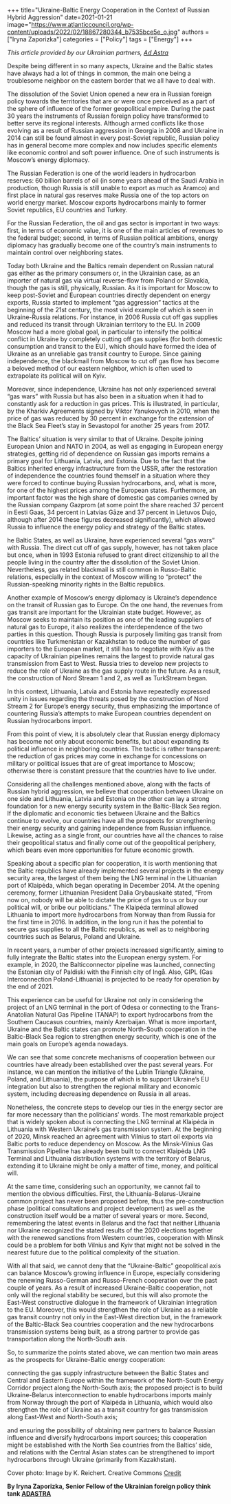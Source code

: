 +++
title="Ukraine-Baltic Energy Cooperation in the Context of Russian Hybrid Aggression"
date=2021-01-21
image="https://www.atlanticcouncil.org/wp-content/uploads/2022/02/18867280344_b7535bce5e_o.jpg"
authors = ["Iryna Zaporizka"]
categories = ["Policy"]
tags = ["Energy"]
+++

_This article provided by our Ukrainian partners, [Ad Astra](https://adastra.org.ua/)_

Despite being different in so many aspects, Ukraine and the Baltic states have always had a lot of things in common, the main one being a troublesome neighbor on the eastern border that we all have to deal with.

The dissolution of the Soviet Union opened a new era in Russian foreign policy towards the territories that are or were once perceived as a part of the sphere of influence of the former geopolitical empire. During the past 30 years the instruments of Russian foreign policy have transformed to better serve its regional interests. Although armed conflicts like those evolving as a result of Russian aggression in Georgia in 2008 and Ukraine in 2014 can still be found almost in every post-Soviet republic, Russian policy has in general become more complex and now includes specific elements like economic control and soft power influence. One of such instruments is Moscow’s energy diplomacy.

The Russian Federation is one of the world leaders in hydrocarbon reserves: 60 billion barrels of oil (in some years ahead of the Saudi Arabia in production, though Russia is still unable to export as much as Aramco) and first place in natural gas reserves make Russia one of the top actors on world energy market. Moscow exports hydrocarbons mainly to former Soviet republics, EU countries and Turkey. 

For the Russian Federation, the oil and gas sector is important in two ways: first, in terms of economic value, it is one of the main articles of revenues to the federal budget; second, in terms of Russian political ambitions, energy diplomacy has gradually become one of the country’s main instruments to maintain control over neighboring states. 

Today both Ukraine and the Baltics remain dependent on Russian natural gas either as the primary consumers or, in the Ukrainian case, as an importer of natural gas via virtual reverse-flow from Poland or Slovakia, though the gas is still, physically, Russian. As it is important for Moscow to keep post-Soviet and European countries directly dependent on energy exports, Russia started to implement “gas aggression” tactics at the beginning of the 21st century, the most vivid example of which is seen in Ukraine-Russia relations. For instance, in 2006 Russia cut off gas supplies and reduced its transit through Ukrainian territory to the EU. In 2009 Moscow had a more global goal, in particular to intensify the political conflict in Ukraine by completely cutting off gas supplies (for both domestic consumption and transit to the EU), which should have formed the idea of Ukraine as an unreliable gas transit country to Europe. Since gaining independence, the blackmail from Moscow to cut off gas flow has become a beloved method of our eastern neighbor, which is often used to extrapolate its political will on Kyiv.

Moreover, since independence, Ukraine has not only experienced several “gas wars” with Russia but has also been in a situation when it had to constantly ask for a reduction in gas prices. This is illustrated, in particular, by the Kharkiv Agreements signed by Viktor Yanukovych in 2010, when the price of gas was reduced by 30 percent in exchange for the extension of the Black Sea Fleet’s stay in Sevastopol for another 25 years from 2017. 

The Baltics’ situation is very similar to that of Ukraine. Despite joining European Union and NATO in 2004, as well as engaging in European energy strategies, getting rid of dependence on Russian gas imports remains a primary goal for Lithuania, Latvia, and Estonia. Due to the fact that the Baltics inherited energy infrastructure from the USSR, after the restoration of independence the countries found themself in a situation where they were forced to continue buying Russian hydrocarbons, and, what is more, for one of the highest prices among the European states. Furthermore, an important factor was the high share of domestic gas companies owned by the Russian company Gazprom (at some point the share reached 37 percent in Eesti Gaas, 34 percent in Latvias Gāze and 37 percent in Lietuvos Dujo, although after 2014 these figures decreased significantly), which allowed Russia to influence the energy policy and strategy of the Baltic states.

he Baltic States, as well as Ukraine, have experienced several “gas wars” with Russia. The direct cut off of gas supply, however, has not taken place but once, when in 1993 Estonia refused to grant direct citizenship to all the people living in the country after the dissolution of the Soviet Union. Nevertheless, gas related blackmail is still common in Russo-Baltic relations, especially in the context of Moscow willing to “protect” the Russian-speaking minority rights in the Baltic republics. 

Another example of Moscow’s energy diplomacy is Ukraine’s dependence on the transit of Russian gas to Europe. On the one hand, the revenues from gas transit are important for the Ukrainian state budget. However, as Moscow seeks to maintain its position as one of the leading suppliers of natural gas to Europe, it also realizes the interdependence of the two parties in this question. Though Russia is purposely limiting gas transit from countries like Turkmenistan or Kazakhstan to reduce the number of gas importers to the European market, it still has to negotiate with Kyiv as the capacity of Ukrainian pipelines remains the largest to provide natural gas transmission from East to West. Russia tries to develop new projects to reduce the role of Ukraine as the gas supply route in the future. As a result, the construction of Nord Stream 1 and 2, as well as TurkStream began.

In this context, Lithuania, Latvia and Estonia have repeatedly expressed unity in issues regarding the threats posed by the construction of Nord Stream 2 for Europe’s energy security, thus emphasizing the importance of countering Russia’s attempts to make European countries dependent on Russian hydrocarbons import. 

From this point of view, it is absolutely clear that Russian energy diplomacy has become not only about economic benefits, but about expanding its political influence in neighboring countries. The tactic is rather transparent: the reduction of gas prices may come in exchange for concessions on military or political issues that are of great importance to Moscow; otherwise there is constant pressure that the countries have to live under.

Considering all the challenges mentioned above, along with the facts of Russian hybrid aggression, we believe that cooperation between Ukraine on one side and Lithuania, Latvia and Estonia on the other can lay a strong foundation for a new energy security system in the Baltic-Black Sea region. If the diplomatic and economic ties between Ukraine and the Baltics continue to evolve, our countries have all the prospects for strengthening their energy security and gaining independence from Russian influence. Likewise, acting as a single front, our countries have all the chances to raise their geopolitical status and finally come out of the geopolitical periphery, which bears even more opportunities for future economic growth. 

Speaking about a specific plan for cooperation, it is worth mentioning that the Baltic republics have already implemented several projects in the energy security area, the largest of them being the LNG terminal in the Lithuanian port of Klaipėda, which began operating in December 2014. At the opening ceremony, former Lithuanian President Dalia Grybauskaitė stated, “From now on, nobody will be able to dictate the price of gas to us or buy our political will, or bribe our politicians.” The Klaipėda terminal allowed Lithuania to import more hydrocarbons from Norway than from Russia for the first time in 2016. In addition, in the long run it has the potential to secure gas supplies to all the Baltic republics, as well as to neighboring countries such as Belarus, Poland and Ukraine.

In recent years, a number of other projects increased significantly, aiming to fully integrate the Baltic states into the European energy system. For example, in 2020, the Balticconnector pipeline was launched, connecting the Estonian city of Paldiski with the Finnish city of Ingå. Also, GIPL (Gas Interconnection Poland-Lithuania) is projected to be ready for operation by the end of 2021.

This experience can be useful for Ukraine not only in considering the project of an LNG terminal in the port of Odesa or connecting to the Trans-Anatolian Natural Gas Pipeline (TANAP) to export hydrocarbons from the Southern Caucasus countries, mainly Azerbaijan. What is more important, Ukraine and the Baltic states can promote North-South cooperation in the Baltic-Black Sea region to strengthen energy security, which is one of the main goals on Europe’s agenda nowadays. 

We can see that some concrete mechanisms of cooperation between our countries have already been established over the past several years. For instance, we can mention the initiative of the Lublin Triangle (Ukraine, Poland, and Lithuania), the purpose of which is to support Ukraine’s EU integration but also to strengthen the regional military and economic system, including decreasing dependence on Russia in all areas. 

Nonetheless, the concrete steps to develop our ties in the energy sector are far more necessary than the politicians’ words. The most remarkable project that is widely spoken about is connecting the LNG terminal at Klaipėda in Lithuania with Western Ukraine’s gas transmission system. At the beginning of 2020, Minsk reached an agreement with Vilnius to start oil exports via Baltic ports to reduce dependency on Moscow. As the Minsk-Vilnius Gas Transmission Pipeline has already been built to connect Klaipėda LNG Terminal and Lithuania distribution systems with the territory of Belarus, extending it to Ukraine might be only a matter of time, money, and political will. 

At the same time, considering such an opportunity, we cannot fail to mention the obvious difficulties. First, the Lithuania-Belarus-Ukraine common project has never been proposed before, thus the pre-construction phase (political consultations and project development) as well as the construction itself would be a matter of several years or more. Second, remembering the latest events in Belarus and the fact that neither Lithuania nor Ukraine recognized the stated results of the 2020 elections together with the renewed sanctions from Western countries, cooperation with Minsk could be a problem for both Vilnius and Kyiv that might not be solved in the nearest future due to the political complexity of the situation.

With all that said, we cannot deny that the “Ukraine-Baltic” geopolitical axis can balance Moscow’s growing influence in Europe, especially considering the renewing Russo-German and Russo-French cooperation over the past couple of years. As a result of increased Ukraine-Baltic cooperation, not only will the regional stability be secured, but this will also promote the East-West constructive dialogue in the framework of Ukrainian integration to the EU. Moreover, this would strengthen the role of Ukraine as a reliable gas transit country not only in the East-West direction but, in the framework of the Baltic-Black Sea countries cooperation and the new hydrocarbons transmission systems being built, as a strong partner to provide gas transportation along the North-South axis.

So, to summarize the points stated above, we can mention two main areas as the prospects for Ukraine-Baltic energy cooperation:

connecting the gas supply infrastructure between the Baltic States and Central and Eastern Europe within the framework of the North-South Energy Corridor project along the North-South axis; the proposed project is to build Ukraine-Belarus interconnection to enable hydrocarbons imports mainly from Norway through the port of Klaipėda in Lithuania, which would also strengthen the role of Ukraine as a transit country for gas transmission along East-West and North-South axis;

and ensuring the possibility of obtaining new partners to balance Russian influence and diversify hydrocarbons import sources; this cooperation might be established with the North Sea countries from the Baltics’ side, and relations with the Central Asian states can be strengthened to import hydrocarbons through Ukraine (primarily from Kazakhstan).

Cover photo: Image by K. Reichert. Creative Commons [Credit](https://www.atlanticcouncil.org/wp-content/uploads/2022/02/18867280344_b7535bce5e_o.jpg)

**By Iryna Zaporizka, Senior Fellow of the Ukrainian foreign policy think tank [ADASTRA](https://adastra.org.ua/)**
